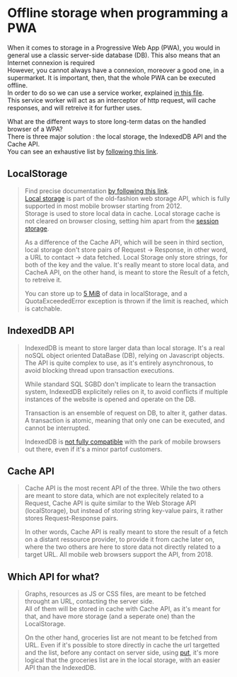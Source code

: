 # Offline storage when programming a PWA

When it comes to storage in a Progressive Web App (PWA), you would in general use a classic server-side database (DB).
This also means that an Internet connexion is required<br />
However, you cannot always have a connexion, moreover a good one, in a supermarket. It is important, then, that the
whole PWA can be executed offline.<br />
In order to do so we can use a service worker, explained [in this file](./service_worker.md).<br />
This service worker will act as an interceptor of http request, will cache responses, and will retreive it for further uses.

What are the different ways to store long-term datas on the handled browser of a WPA?<br />
There is three major solution : the local storage, the IndexedDB API and the Cache API.<br />
You can see an exhaustive list by [following this link](https://developer.mozilla.org/en-US/docs/Web/API/Storage_API/Storage_quotas_and_eviction_criteria#what_technologies_store_data_in_the_browser).

## LocalStorage
> Find precise documentation [by following this link](https://developer.mozilla.org/en-US/docs/Web/API/Web_Storage_API).<br />
> [Local storage](https://developer.mozilla.org/en-US/docs/Web/API/Window/localStorage) is part of the old-fashion web storage API,
> which is fully supported in most mobile browser starting from 2012.<br />
> Storage is used to store local data in cache. Local storage cache is not cleared on browser closing,
> setting him apart from the [session storage](https://developer.mozilla.org/en-US/docs/Web/API/Window/sessionStorage).
> 
> As a difference of the Cache API, which will be seen in third section, local storage don't store pairs of Request -> Response,
> in other word, a URL to contact -> data fetched. Local Storage only store strings, for both of the key and the value.
> It's really meant to store local data, and CacheA API, on the other hand, is meant to store the Result of a fetch, to retreive it.
> 
> You can store up to [5 MiB](https://developer.mozilla.org/en-US/docs/Web/API/Storage_API/Storage_quotas_and_eviction_criteria#web_storage)
> of data in localStorage, and a QuotaExceededError exception is thrown if the limit is reached, which is catchable.

## IndexedDB API
> IndexedDB is meant to store larger data than local storage. It's a real noSQL object oriented DataBase (DB), relying on Javascript objects.<br />
> The API is quite complex to use, as it's entirely asynchronous, to avoid blocking thread upon transaction executions.
> 
> While standard SQL SGBD don't implicate to learn the transaction system, IndexedDB explicitely relies on it, to avoid conflicts
> if multiple instances of the website is opened and operate on the DB.
> 
> Transaction is an ensemble of request on DB, to alter it, gather datas. A transaction is atomic, meaning that only one can be executed, and cannot be
> interrupted.
> 
> IndexedDB is [not fully compatible](https://caniuse.com/indexeddb) with the park of mobile browsers out there, even if it's a
> minor partof customers.

## Cache API
> Cache API is the most recent API of the three. While the two others are meant to store data, which are not explecitely related
> to a Request, Cache API is quite similar to the Web Storage API (localStorage), but instead of storing string key-value pairs,
> it rather stores Request-Response pairs.
> 
> In other words, Cache API is really meant to store the result of a fetch on a distant ressource provider, to provide it from
> cache later on, where the two others are here to store data not directly related to a target URL.
> All mobile web browsers support the API, from 2018.

## Which API for what?
> Graphs, resources as JS or CSS files, are meant to be fetched throught an URL, contacting the server side.<br />
> All of them will be stored in cache with Cache API, as it's meant for that, and have more storage (and a seperate one)
> than the LocalStorage.
> 
> On the other hand, groceries list are not meant to be fetched from URL. Even if it's possible to store directly in cache
> the url targetted and the list, before any contact on server side, using [put](https://developer.mozilla.org/fr/docs/Web/API/Cache/put),
> it's more logical that the groceries list are in the local storage, with an easier API than the IndexedDB.